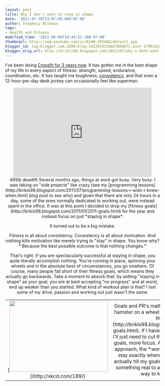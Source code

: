 ```yaml
---
layout: post
title: Why I don't want to stay in shape
date: '2011-07-10T23:07:00.000-07:00'
author: Yevgeniy Brikman
tags:
- Health and Fitness
modified_time: '2011-08-06T14:44:22.388-07:00'
thumbnail: http://img.youtube.com/vi/Rj9W-Z9SUGQ/default.jpg
blogger_id: tag:blogger.com,1999:blog-5422014336627804072.post-1796532276155277827
blogger_orig_url: http://brikis98.blogspot.com/2011/07/why-i-dont-want-to-stay-in-shape.html
---
```


I've been doing [Crossfit for 3 years 
now](http://brikis98.blogspot.com/2008/12/tribute-to-crossfit.html). It has 
gotten me in the best shape of my life in every aspect of fitness: strength, 
speed, endurance, coordination, etc. It has taught me toughness, 
[consistency](http://brikis98.blogspot.com/2011/07/30-day-blog-fitness-challenge.html), 
and that even a 12-hour-per-day desk jockey can occasionally feel like 
superman. 

<div style="text-align: center;"><iframe class="youtube-player" 
frameborder="0" height="290" src="http://www.youtube.com/embed/Rj9W-Z9SUGQ" 
type="text/html" 
width="450">&amp;lt;p&amp;gt;&amp;amp;amp;amp;amp;lt;p&amp;amp;amp;amp;amp;gt;&amp;amp;amp;amp;amp;amp;amp;amp;amp;amp;lt;p&amp;amp;amp;amp;amp;amp;amp;amp;amp;amp;gt;&amp;amp;amp;amp;amp;amp;amp;amp;amp;amp;amp;amp;amp;amp;lt;p&amp;amp;amp;amp;amp;amp;amp;amp;amp;amp;amp;amp;amp;amp;gt;&amp;amp;amp;amp;amp;amp;amp;amp;amp;amp;amp;amp;amp;amp;amp;amp;lt;br 
/&amp;amp;amp;amp;amp;amp;amp;amp;amp;amp;amp;amp;amp;amp;amp;amp;gt; 
&amp;amp;amp;amp;amp;amp;amp;amp;amp;amp;amp;amp;amp;amp;lt;/p&amp;amp;amp;amp;amp;amp;amp;amp;amp;amp;amp;amp;amp;amp;gt;&amp;amp;amp;amp;amp;amp;amp;amp;amp;amp;lt;/p&amp;amp;amp;amp;amp;amp;amp;amp;amp;amp;gt;&amp;amp;amp;amp;amp;lt;/p&amp;amp;amp;amp;amp;gt;&amp;lt;/p&amp;gt;</iframe> 
<div>495lb deadlift 
Several months ago, things at work got busy. Very busy. I was taking on "side 
projects" like crazy (see my [programming 
lessons](http://brikis98.blogspot.com/2011/07/programming-lessons-i-wish-i-knew-when.html) 
blog post to see why) and given that there are only 24 hours in a day, some of 
the ones normally dedicated to working out, were instead spent in the office. 
It was at this point I decided to drop my [fitness 
goals](http://brikis98.blogspot.com/2011/01/2011-goals.html) for the year and 
instead focus on just *staying in shape*. 

It turned out to be a big mistake. 

Fitness is all about consistency. Consistency is all about motivation. And 
nothing kills motivation like merely trying to "stay" in shape. You know why?* 
Because the best possible outcome is that nothing changes.* 

That's right: if you are spectacularly successful at staying in shape, you 
quite literally accomplish nothing. You're running in place, spinning your 
wheels and in the absolute best of circumstances, you go nowhere. Of course, 
many people fall short of their fitness goals, which means they actually go 
backwards. Take a moment to absorb that: by setting "staying in shape" as your 
goal, you are at best accepting "no progress" and at worst, end up weaker than 
you started. What kind of workout plan is that? I lost some of my drive, 
passion and working out just wasn't the same. 

<table align="center" cellpadding="0" cellspacing="0" 
class="tr-caption-container" style="margin-left: auto; margin-right: auto; 
text-align: center;"><td style="text-align: center;">[<img border="0" 
height="231" src="http://imgs.xkcd.com/comics/exercise.png" width="320" 
/>](http://xkcd.com/189/)<td class="tr-caption" style="text-align: 
center;">Goals and PR's matterSo screw that. No more hamster on a wheel. I'm 
back to [my goals for this 
year](http://brikis98.blogspot.com/2011/01/2011-goals.html). If I have less 
time to workout, then I'll just need to cut the scope down a bit: fewer goals, 
more focus. And the best part: with this approach, the *worst* case scenario 
is that I stay exactly where I am; in the best case, I actually hit my goals. 
No matter what, I'll have something real to aim for and PR's along the way to 
keep me going. 